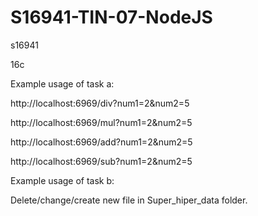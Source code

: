 # S16941-TIN-07-NodeJS

s16941

16c

Example usage of task a: 

http://localhost:6969/div?num1=2&num2=5

http://localhost:6969/mul?num1=2&num2=5

http://localhost:6969/add?num1=2&num2=5

http://localhost:6969/sub?num1=2&num2=5

Example usage of task b:

Delete/change/create new file in Super_hiper_data folder.
